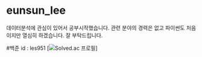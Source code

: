 # eunsun_lee

데이터분석에 관심이 있어서 공부시작했습니다. 관련 분야의 경력은 없고 파이썬도 처음이지만 열심히 하겠습니다. 잘 부탁드립니다.

#백준 id : les951
[![Solved.ac 프로필](http://mazassumnida.wtf/api/v2/generate_badge?boj=les951)]
